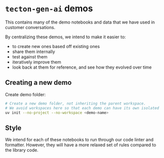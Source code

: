 # `tecton-gen-ai` demos

This contains many of the demo notebooks and data that we have used in customer conversations.

By centralizing these demos, we intend to make it easier to:
- to create new ones based off existing ones
- share them internally
- test against them
- iteratively improve them
- look back at them for reference, and see how they evolved over time


## Creating a new demo

Create demo folder:
```bash
# Create a new demo folder, not inheriting the parent workspace.
# We avoid workspaces here so that each demo can have its own isolated dependency set.
uv init --no-project --no-workspace <demo-name>
````

## Style

We intend for each of these notebooks to run through our code linter and formatter. However, they will have a more relaxed set of rules compared to the library code.
